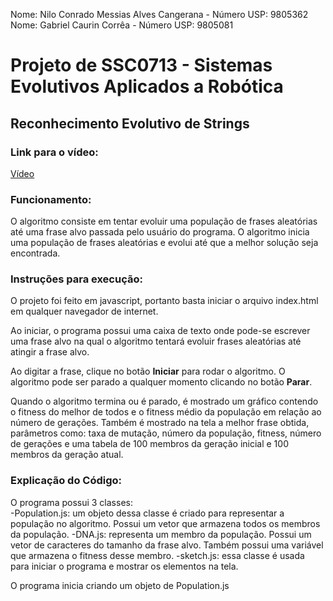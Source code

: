 Nome: Nilo Conrado Messias Alves Cangerana  -  Número USP: 9805362  
Nome: Gabriel Caurin Corrêa  -  Número USP: 9805081

# Projeto de SSC0713 - Sistemas Evolutivos Aplicados a Robótica
## Reconhecimento Evolutivo de Strings

### Link para o vídeo:
[Vídeo](https://www.youtube.com/watch?v=CL7047u1Gvo&feature=youtu.be)

### Funcionamento:
O algoritmo consiste em tentar evoluir uma população de frases aleatórias até uma frase alvo passada pelo usuário do programa. O algoritmo inicia uma população de frases aleatórias e evolui até que a melhor solução seja encontrada.

### Instruções para execução:
O projeto foi feito em javascript, portanto basta iniciar o arquivo index.html em qualquer navegador de internet.  
  
Ao iniciar, o programa possui uma caixa de texto onde pode-se escrever uma frase alvo na qual o algoritmo tentará evoluir frases aleatórias até atingir a frase alvo.  
  
Ao digitar a frase, clique no botão **Iniciar** para rodar o algoritmo. O algoritmo pode ser parado a qualquer momento clicando no botão **Parar**.  
  
Quando o algoritmo termina ou é parado, é mostrado um gráfico contendo o fitness do melhor de todos e o fitness médio da população em relação ao número de gerações. Também é mostrado na tela a melhor frase obtida, parâmetros como: taxa de mutação, número da população, fitness, número de gerações e uma tabela de 100 membros da geração inicial e 100 membros da geração atual. 


### Explicação do Código:
O programa possui 3 classes:  
-Population.js: um objeto dessa classe é criado para representar a população no algoritmo. Possui um vetor que armazena todos os membros da população.
-DNA.js: representa um membro da população. Possui um vetor de caracteres do tamanho da frase alvo. Também possui uma variável que armazena o fitness desse membro.
-sketch.js: essa classe é usada para iniciar o programa e mostrar os elementos na tela.  
  
O programa inicia criando um objeto de Population.js
